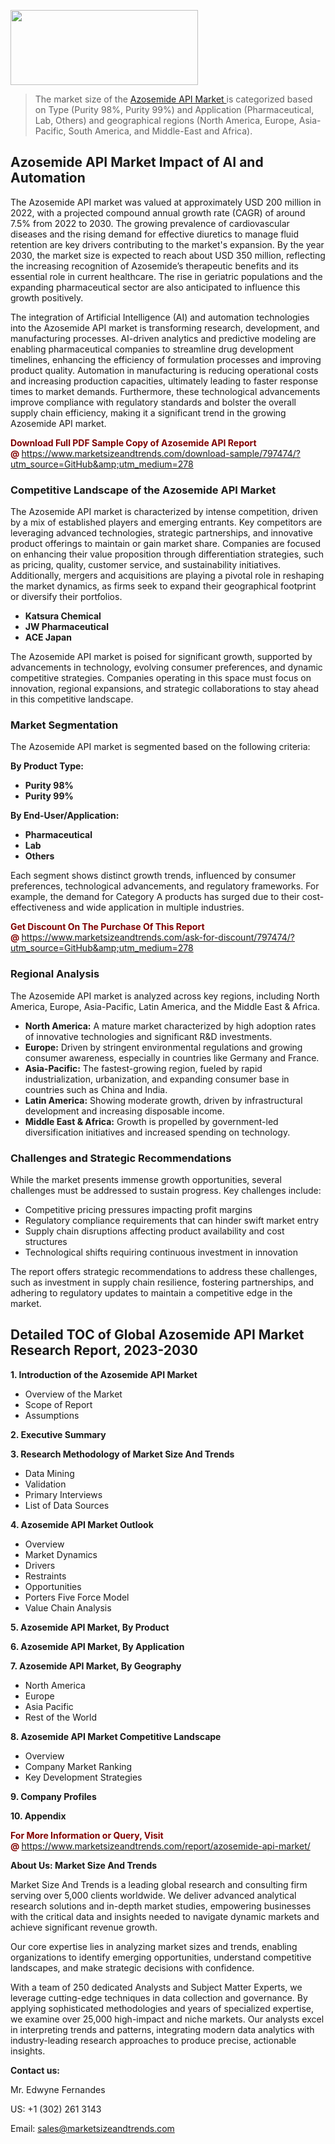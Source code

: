 <img src="https://100x100musica.es/wp-content/uploads/2024/12/Verified-Market-Reports-4-300x120.jpg" alt="" width="300" height="120" class="alignnone size-medium wp-image-100382" /><blockquote><p>The market size of the <a href="https://www.marketsizeandtrends.com/download-sample/797474/?utm_source=GitHub&amp;utm_medium=278" target="_blank">Azosemide API Market </a>is categorized based on Type (Purity 98%, Purity 99%) and Application (Pharmaceutical, Lab, Others) and geographical regions (North America, Europe, Asia-Pacific, South America, and Middle-East and Africa).</p></blockquote><p><h2>Azosemide API Market Impact of AI and Automation</h2><p>The Azosemide API market was valued at approximately USD 200 million in 2022, with a projected compound annual growth rate (CAGR) of around 7.5% from 2022 to 2030. The growing prevalence of cardiovascular diseases and the rising demand for effective diuretics to manage fluid retention are key drivers contributing to the market's expansion. By the year 2030, the market size is expected to reach about USD 350 million, reflecting the increasing recognition of Azosemide’s therapeutic benefits and its essential role in current healthcare. The rise in geriatric populations and the expanding pharmaceutical sector are also anticipated to influence this growth positively.</p><p>The integration of Artificial Intelligence (AI) and automation technologies into the Azosemide API market is transforming research, development, and manufacturing processes. AI-driven analytics and predictive modeling are enabling pharmaceutical companies to streamline drug development timelines, enhancing the efficiency of formulation processes and improving product quality. Automation in manufacturing is reducing operational costs and increasing production capacities, ultimately leading to faster response times to market demands. Furthermore, these technological advancements improve compliance with regulatory standards and bolster the overall supply chain efficiency, making it a significant trend in the growing Azosemide API market.</p></p><p><strong><span style="color: #800000;">Download Full PDF Sample Copy of Azosemide API Report @</span>&nbsp;</strong><a href="https://www.marketsizeandtrends.com/download-sample/797474/?utm_source=GitHub&amp;utm_medium=278">https://www.marketsizeandtrends.com/download-sample/797474/?utm_source=GitHub&amp;utm_medium=278</a></p><h3>Competitive Landscape of the Azosemide API Market</h3><p>The Azosemide API market is characterized by intense competition, driven by a mix of established players and emerging entrants. Key competitors are leveraging advanced technologies, strategic partnerships, and innovative product offerings to maintain or gain market share. Companies are focused on enhancing their value proposition through differentiation strategies, such as pricing, quality, customer service, and sustainability initiatives. Additionally, mergers and acquisitions are playing a pivotal role in reshaping the market dynamics, as firms seek to expand their geographical footprint or diversify their portfolios.</p><p><strong><p><ul><li>Katsura Chemical </li><li> JW Pharmaceutical </li><li> ACE Japan</p></li></ul></p></strong></p><p>The Azosemide API market is poised for significant growth, supported by advancements in technology, evolving consumer preferences, and dynamic competitive strategies. Companies operating in this space must focus on innovation, regional expansions, and strategic collaborations to stay ahead in this competitive landscape.</p><h3>Market Segmentation</h3><p>The Azosemide API market is segmented based on the following criteria:</p><p><strong>By Product Type:</strong></p><p><strong><p><ul><li>Purity 98% </li><li> Purity 99%</p></li></ul></p></strong></p><p><strong>By End-User/Application:</strong></p><p><strong><p><ul><li>Pharmaceutical </li><li> Lab </li><li> Others</p></li></ul></p></strong></p><p>Each segment shows distinct growth trends, influenced by consumer preferences, technological advancements, and regulatory frameworks. For example, the demand for Category A products has surged due to their cost-effectiveness and wide application in multiple industries.</p><p><strong><span style="color: #800000;">Get Discount On The Purchase Of This Report @&nbsp;</span></strong><a href="https://www.marketsizeandtrends.com/ask-for-discount/797474/?utm_source=GitHub&amp;utm_medium=278">https://www.marketsizeandtrends.com/ask-for-discount/797474/?utm_source=GitHub&amp;utm_medium=278</a></p><h3>Regional Analysis</h3><p>The Azosemide API market is analyzed across key regions, including North America, Europe, Asia-Pacific, Latin America, and the Middle East &amp; Africa.</p><ul><li><strong>North America:</strong> A mature market characterized by high adoption rates of innovative technologies and significant R&amp;D investments.</li><li><strong>Europe:</strong> Driven by stringent environmental regulations and growing consumer awareness, especially in countries like Germany and France.</li><li><strong>Asia-Pacific:</strong> The fastest-growing region, fueled by rapid industrialization, urbanization, and expanding consumer base in countries such as China and India.</li><li><strong>Latin America:</strong> Showing moderate growth, driven by infrastructural development and increasing disposable income.</li><li><strong>Middle East &amp; Africa:</strong> Growth is propelled by government-led diversification initiatives and increased spending on technology.</li></ul><h3>Challenges and Strategic Recommendations</h3><p>While the market presents immense growth opportunities, several challenges must be addressed to sustain progress. Key challenges include:</p><ul><li>Competitive pricing pressures impacting profit margins</li><li>Regulatory compliance requirements that can hinder swift market entry</li><li>Supply chain disruptions affecting product availability and cost structures</li><li>Technological shifts requiring continuous investment in innovation</li></ul><p>The report offers strategic recommendations to address these challenges, such as investment in supply chain resilience, fostering partnerships, and adhering to regulatory updates to maintain a competitive edge in the market.</p><h2>Detailed TOC of Global Azosemide API Market Research Report, 2023-2030</h2><p><strong>1. Introduction of the Azosemide API Market</strong></p><ul><li>Overview of the Market</li><li>Scope of Report</li><li>Assumptions&nbsp;</li></ul><p><strong>2. Executive Summary</strong></p><p><strong>3. Research Methodology of <strong>Market Size And Trends</strong></strong></p><ul><li>Data Mining</li><li>Validation</li><li>Primary Interviews</li><li>List of Data Sources&nbsp;</li></ul><p><strong>4. Azosemide API Market Outlook</strong></p><ul><li>Overview</li><li>Market Dynamics</li><li>Drivers</li><li>Restraints</li><li>Opportunities</li><li>Porters Five Force Model</li><li>Value Chain Analysis&nbsp;</li></ul><p><strong>5. Azosemide API Market, By Product</strong></p><p><strong>6. Azosemide API Market, By Application</strong></p><p><strong>7. Azosemide API Market, By Geography</strong></p><ul><li>North America</li><li>Europe</li><li>Asia Pacific</li><li>Rest of the World&nbsp;</li></ul><p><strong>8. Azosemide API Market Competitive Landscape</strong></p><ul><li>Overview</li><li>Company Market Ranking</li><li>Key Development Strategies&nbsp;</li></ul><p><strong>9. Company Profiles</strong></p><p><strong>10. Appendix</strong></p><p><strong><span style="color: #800000;">For More Information or Query, Visit @&nbsp;</span></strong><a href="https://www.marketsizeandtrends.com/report/azosemide-api-market/">https://www.marketsizeandtrends.com/report/azosemide-api-market/</a></p><p></p><p><strong>About Us:&nbsp;Market Size And Trends</strong></p><p>Market Size And Trends&nbsp;is a leading global research and consulting firm serving over 5,000 clients worldwide. We deliver advanced analytical research solutions and in-depth market studies, empowering businesses with the critical data and insights needed to navigate dynamic markets and achieve significant revenue growth.</p><p>Our core expertise lies in analyzing market sizes and trends, enabling organizations to identify emerging opportunities, understand competitive landscapes, and make strategic decisions with confidence.</p><p>With a team of 250 dedicated Analysts and Subject Matter Experts, we leverage cutting-edge techniques in data collection and governance. By applying sophisticated methodologies and years of specialized expertise, we examine over 25,000 high-impact and niche markets. Our analysts excel in interpreting trends and patterns, integrating modern data analytics with industry-leading research approaches to produce precise, actionable insights.</p><p><strong>Contact us:</strong></p><p>Mr. Edwyne Fernandes</p><p>US: +1 (302) 261 3143</p><p>Email: <a href="mailto:sales@marketsizeandtrends.com">sales@marketsizeandtrends.com</a>&nbsp;</p>
